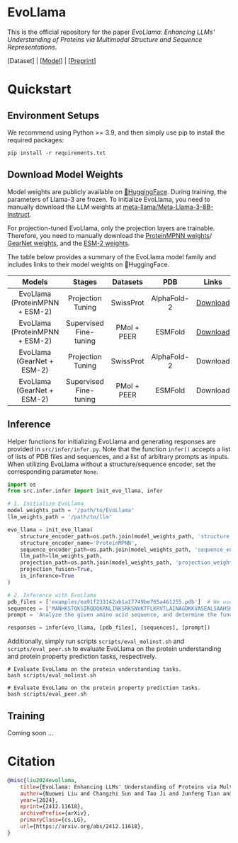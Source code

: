 # EvoLlama

This is the official repository for the paper *EvoLlama: Enhancing LLMs' Understanding of Proteins via Multimodal Structure and Sequence Representations*.

\[Dataset\] | \[[Model](https://huggingface.co/nwliu/EvoLlama)\] | \[[Preprint](https://arxiv.org/abs/2412.11618)\]

# Quickstart

## Environment Setups

We recommend using Python >= 3.9, and then simply use pip to install the required packages:

```shell
pip install -r requirements.txt
```

## Download Model Weights

Model weights are publicly available on [🤗HuggingFace](https://huggingface.co/nwliu/EvoLlama). 
During training, the parameters of Llama-3 are frozen. To initialize EvoLlama, 
you need to manually download the LLM weights at [meta-llama/Meta-Llama-3-8B-Instruct](https://huggingface.co/meta-llama/Meta-Llama-3-8B-Instruct).

For projection-tuned EvoLlama, only the projection layers are trainable. 
Therefore, you need to manually download the [ProteinMPNN weights](https://github.com/dauparas/ProteinMPNN/blob/main/vanilla_model_weights/v_48_020.pt)/
[GearNet weights](https://zenodo.org/records/7593637/files/mc_gearnet_edge.pth?download=1),
and the [ESM-2 weights](https://huggingface.co/facebook/esm2_t33_650M_UR50D).

The table below provides a summary of the EvoLlama model family and includes links to their model weights on 🤗HuggingFace.

|             Models             |         Stages         |  Datasets   |     PDB     |                                                   Links                                                   |
|:------------------------------:|:----------------------:|:-----------:|:-----------:|:---------------------------------------------------------------------------------------------------------:|
| EvoLlama (ProteinMPNN + ESM-2) |   Projection Tuning    |  SwissProt  | AlphaFold-2 |   [Download](https://huggingface.co/nwliu/EvoLlama/tree/main/projection_tuning/protein_mpnn_esm2_650m)    |
| EvoLlama (ProteinMPNN + ESM-2) | Supervised Fine-tuning | PMol + PEER |   ESMFold   | [Download](https://huggingface.co/nwliu/EvoLlama/tree/main/supervised_fine_tuning/protein_mpnn_esm2_650m) |
|   EvoLlama (GearNet + ESM-2)   |   Projection Tuning    |  SwissProt  | AlphaFold-2 |                                                 Download                                                  |
|   EvoLlama (GearNet + ESM-2)   | Supervised Fine-tuning | PMol + PEER |   ESMFold   |                                                 Download                                                  |

## Inference

Helper functions for initializing EvoLlama and generating responses are provided in `src/infer/infer.py`. Note that
the function `infer()` accepts a list of lists of PDB files and sequences, and a list of arbitrary prompts as inputs.
When utilizing EvoLlama without a structure/sequence encoder, set the corresponding parameter `None`.

```python
import os
from src.infer.infer import init_evo_llama, infer

# 1. Initialize EvoLlama
model_weights_path = '/path/to/EvoLlama'
llm_weights_path = '/path/to/llm'

evo_llama = init_evo_llama(
    structure_encoder_path=os.path.join(model_weights_path, 'structure_encoder_weights'),
    structure_encoder_name='ProteinMPNN',
    sequence_encoder_path=os.path.join(model_weights_path, 'sequence_encoder'),
    llm_path=llm_weights_path,
    projection_path=os.path.join(model_weights_path, 'projection_weights.bin'),
    projection_fusion=True,
    is_inference=True
)

# 2. Inference with EvoLlama
pdb_files = ['examples/ea91f233142ab1a17749be765a461255.pdb']  # We use the MD5 hash of the protein sequence as the filename.
sequences = ['MANHKSTQKSIRQDQKRNLINKSRKSNVKTFLKRVTLAINAGDKKVASEALSAAHSKLAKAANKGIYKLNTVSRKVSRLSRKIKQLEDKI']
prompt = 'Analyze the given amino acid sequence, and determine the function of the resulting protein, its subcellular localization, and any biological processes it may be part of.'

responses = infer(evo_llama, [pdb_files], [sequences], [prompt])
```

Additionally, simply run scripts `scripts/eval_molinst.sh` and `scripts/eval_peer.sh` to evaluate EvoLlama
on the protein understanding and protein property prediction tasks, respectively.

```shell
# Evaluate EvoLlama on the protein understanding tasks.
bash scripts/eval_molinst.sh

# Evaluate EvoLlama on the protein property prediction tasks.
bash scripts/eval_peer.sh
```

## Training

Coming soon ...

# Citation

```bibtex
@misc{liu2024evollama,
    title={EvoLlama: Enhancing LLMs' Understanding of Proteins via Multimodal Structure and Sequence Representations}, 
    author={Nuowei Liu and Changzhi Sun and Tao Ji and Junfeng Tian and Jianxin Tang and Yuanbin Wu and Man Lan},
    year={2024},
    eprint={2412.11618},
    archivePrefix={arXiv},
    primaryClass={cs.LG},
    url={https://arxiv.org/abs/2412.11618}, 
}
```
